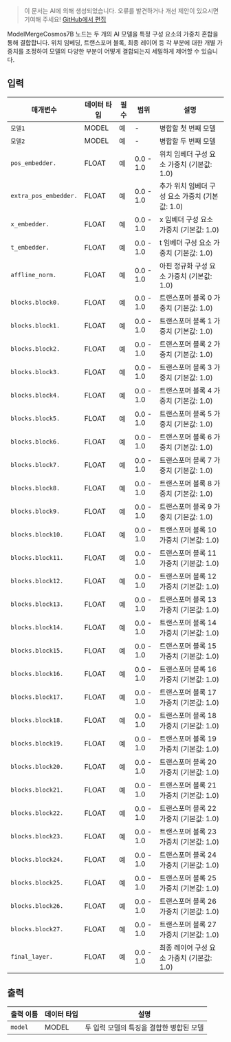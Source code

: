 > 이 문서는 AI에 의해 생성되었습니다. 오류를 발견하거나 개선 제안이 있으시면 기여해 주세요! [GitHub에서 편집](https://github.com/Comfy-Org/embedded-docs/blob/main/comfyui_embedded_docs/docs/ModelMergeCosmos7B/ko.md)

ModelMergeCosmos7B 노드는 두 개의 AI 모델을 특정 구성 요소의 가중치 혼합을 통해 결합합니다. 위치 임베딩, 트랜스포머 블록, 최종 레이어 등 각 부분에 대한 개별 가중치를 조정하여 모델의 다양한 부분이 어떻게 결합되는지 세밀하게 제어할 수 있습니다.

## 입력

| 매개변수 | 데이터 타입 | 필수 | 범위 | 설명 |
|-----------|-----------|----------|-------|-------------|
| `모델1` | MODEL | 예 | - | 병합할 첫 번째 모델 |
| `모델2` | MODEL | 예 | - | 병합할 두 번째 모델 |
| `pos_embedder.` | FLOAT | 예 | 0.0 - 1.0 | 위치 임베더 구성 요소 가중치 (기본값: 1.0) |
| `extra_pos_embedder.` | FLOAT | 예 | 0.0 - 1.0 | 추가 위치 임베더 구성 요소 가중치 (기본값: 1.0) |
| `x_embedder.` | FLOAT | 예 | 0.0 - 1.0 | x 임베더 구성 요소 가중치 (기본값: 1.0) |
| `t_embedder.` | FLOAT | 예 | 0.0 - 1.0 | t 임베더 구성 요소 가중치 (기본값: 1.0) |
| `affline_norm.` | FLOAT | 예 | 0.0 - 1.0 | 아핀 정규화 구성 요소 가중치 (기본값: 1.0) |
| `blocks.block0.` | FLOAT | 예 | 0.0 - 1.0 | 트랜스포머 블록 0 가중치 (기본값: 1.0) |
| `blocks.block1.` | FLOAT | 예 | 0.0 - 1.0 | 트랜스포머 블록 1 가중치 (기본값: 1.0) |
| `blocks.block2.` | FLOAT | 예 | 0.0 - 1.0 | 트랜스포머 블록 2 가중치 (기본값: 1.0) |
| `blocks.block3.` | FLOAT | 예 | 0.0 - 1.0 | 트랜스포머 블록 3 가중치 (기본값: 1.0) |
| `blocks.block4.` | FLOAT | 예 | 0.0 - 1.0 | 트랜스포머 블록 4 가중치 (기본값: 1.0) |
| `blocks.block5.` | FLOAT | 예 | 0.0 - 1.0 | 트랜스포머 블록 5 가중치 (기본값: 1.0) |
| `blocks.block6.` | FLOAT | 예 | 0.0 - 1.0 | 트랜스포머 블록 6 가중치 (기본값: 1.0) |
| `blocks.block7.` | FLOAT | 예 | 0.0 - 1.0 | 트랜스포머 블록 7 가중치 (기본값: 1.0) |
| `blocks.block8.` | FLOAT | 예 | 0.0 - 1.0 | 트랜스포머 블록 8 가중치 (기본값: 1.0) |
| `blocks.block9.` | FLOAT | 예 | 0.0 - 1.0 | 트랜스포머 블록 9 가중치 (기본값: 1.0) |
| `blocks.block10.` | FLOAT | 예 | 0.0 - 1.0 | 트랜스포머 블록 10 가중치 (기본값: 1.0) |
| `blocks.block11.` | FLOAT | 예 | 0.0 - 1.0 | 트랜스포머 블록 11 가중치 (기본값: 1.0) |
| `blocks.block12.` | FLOAT | 예 | 0.0 - 1.0 | 트랜스포머 블록 12 가중치 (기본값: 1.0) |
| `blocks.block13.` | FLOAT | 예 | 0.0 - 1.0 | 트랜스포머 블록 13 가중치 (기본값: 1.0) |
| `blocks.block14.` | FLOAT | 예 | 0.0 - 1.0 | 트랜스포머 블록 14 가중치 (기본값: 1.0) |
| `blocks.block15.` | FLOAT | 예 | 0.0 - 1.0 | 트랜스포머 블록 15 가중치 (기본값: 1.0) |
| `blocks.block16.` | FLOAT | 예 | 0.0 - 1.0 | 트랜스포머 블록 16 가중치 (기본값: 1.0) |
| `blocks.block17.` | FLOAT | 예 | 0.0 - 1.0 | 트랜스포머 블록 17 가중치 (기본값: 1.0) |
| `blocks.block18.` | FLOAT | 예 | 0.0 - 1.0 | 트랜스포머 블록 18 가중치 (기본값: 1.0) |
| `blocks.block19.` | FLOAT | 예 | 0.0 - 1.0 | 트랜스포머 블록 19 가중치 (기본값: 1.0) |
| `blocks.block20.` | FLOAT | 예 | 0.0 - 1.0 | 트랜스포머 블록 20 가중치 (기본값: 1.0) |
| `blocks.block21.` | FLOAT | 예 | 0.0 - 1.0 | 트랜스포머 블록 21 가중치 (기본값: 1.0) |
| `blocks.block22.` | FLOAT | 예 | 0.0 - 1.0 | 트랜스포머 블록 22 가중치 (기본값: 1.0) |
| `blocks.block23.` | FLOAT | 예 | 0.0 - 1.0 | 트랜스포머 블록 23 가중치 (기본값: 1.0) |
| `blocks.block24.` | FLOAT | 예 | 0.0 - 1.0 | 트랜스포머 블록 24 가중치 (기본값: 1.0) |
| `blocks.block25.` | FLOAT | 예 | 0.0 - 1.0 | 트랜스포머 블록 25 가중치 (기본값: 1.0) |
| `blocks.block26.` | FLOAT | 예 | 0.0 - 1.0 | 트랜스포머 블록 26 가중치 (기본값: 1.0) |
| `blocks.block27.` | FLOAT | 예 | 0.0 - 1.0 | 트랜스포머 블록 27 가중치 (기본값: 1.0) |
| `final_layer.` | FLOAT | 예 | 0.0 - 1.0 | 최종 레이어 구성 요소 가중치 (기본값: 1.0) |

## 출력

| 출력 이름 | 데이터 타입 | 설명 |
|-------------|-----------|-------------|
| `model` | MODEL | 두 입력 모델의 특징을 결합한 병합된 모델 |
